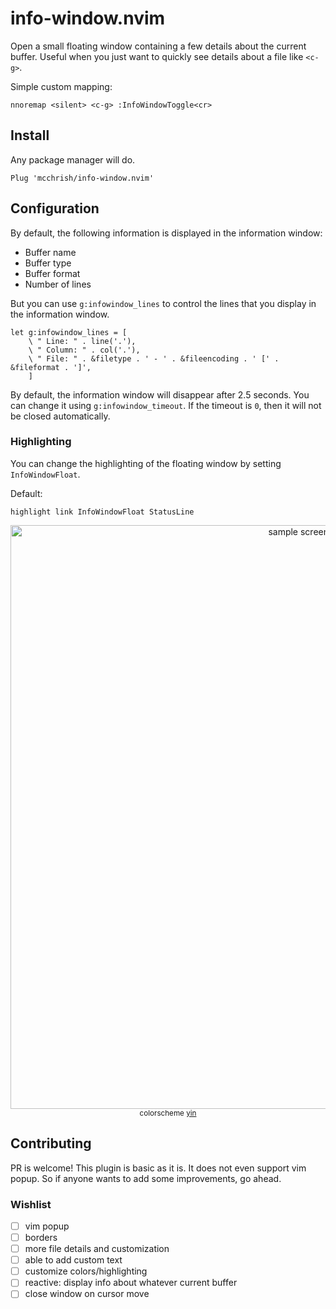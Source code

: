 # info-window.nvim

Open a small floating window containing a few details about the current buffer.
Useful when you just want to quickly see details about a file like `<c-g>`.

Simple custom mapping:

```vim
nnoremap <silent> <c-g> :InfoWindowToggle<cr>
```

## Install

Any package manager will do.

```vim
Plug 'mcchrish/info-window.nvim'
```

## Configuration

By default, the following information is displayed in the information window:

- Buffer name
- Buffer type
- Buffer format
- Number of lines

But you can use `g:infowindow_lines` to control the lines that you display in
the information window.

```vim
let g:infowindow_lines = [
    \ " Line: " . line('.'),
    \ " Column: " . col('.'),
    \ " File: " . &filetype . ' - ' . &fileencoding . ' [' . &fileformat . ']',
    ]
```

By default, the information window will disappear after 2.5 seconds. You can
change it using `g:infowindow_timeout`. If the timeout is `0`, then it will
not be closed automatically.

### Highlighting

You can change the highlighting of the floating window by setting
`InfoWindowFloat`.

Default:

```vim
highlight link InfoWindowFloat StatusLine
```

<p align="center">
  <img width="934" src="https://user-images.githubusercontent.com/7200153/77721438-dce02780-7025-11ea-9f70-0540eba1fae3.png" alt="sample screenshot">
  <small>colorscheme <a href="https://github.com/pgdouyon/vim-yin-yang">yin</a></small>
</p>


## Contributing

PR is welcome! This plugin is basic as it is. It does not even support vim
popup. So if anyone wants to add some improvements, go ahead.

### Wishlist

- [ ] vim popup
- [ ] borders
- [ ] more file details and customization
- [ ] able to add custom text
- [ ] customize colors/highlighting
- [ ] reactive: display info about whatever current buffer
- [ ] close window on cursor move
